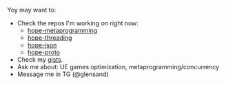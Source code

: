 Yoy may want to:
- Check the repos I'm working on right now:
  - [hope-metaprogramming](https://github.com/glensand/hope-core)
  - [hope-threading](https://github.com/glensand/hope-threading)
  - [hope-json](https://github.com/glensand/hope-json)
  - [hope-proto](https://github.com/glensand/hope-serialization)
- Check my [gists](https://gist.github.com/glensand).
- Ask me about: UE games optimization, metaprogramming/concurrency
- Message me in TG (@glensand)

<!--
**glensand/glensand** is a ✨ _special_ ✨ repository because its `README.md` (this file) appears on your GitHub profile.

Here are some ideas to get you started:

- 🔭 I’m currently working on ...
- 🌱 I’m currently learning ...
- 👯 I’m looking to collaborate on ...
- 🤔 I’m looking for help with ...
- 💬 Ask me about ...
- 📫 How to reach me: ...
- 😄 Pronouns: ...
- ⚡ Fun fact: ...
-->

